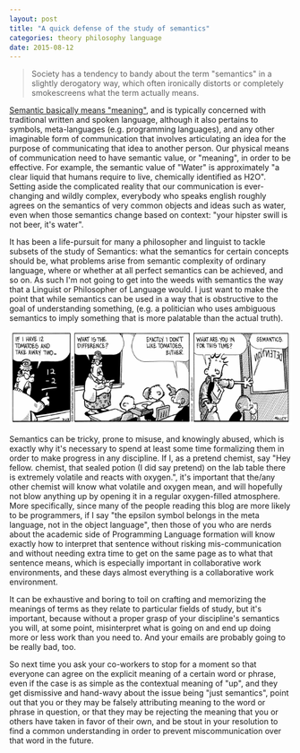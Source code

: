 ```yaml
---
layout: post
title: "A quick defense of the study of semantics"
categories: theory philosophy language
date: 2015-08-12
---
```


> Society has a tendency to bandy about the term "semantics" in a
> slightly derogatory way, which often ironically distorts or completely
> smokescreens what the term actually means.

[Semantic basically means "meaning"][webster-semantics], and is typically concerned
with traditional written and spoken language, although it also pertains to symbols,
meta-languages (e.g. programming languages), and any other imaginable form of
communication that involves articulating an idea for the purpose of communicating
that idea to another person.  Our physical means of communication need to have semantic value,
or "meaning", in order to be effective. For example, the semantic value of "Water" is
approximately "a clear liquid that humans require to live, chemically identified as H2O".
Setting aside the complicated reality that our communication is ever-changing and wildly
complex, everybody who speaks english roughly agrees on the semantics of very common objects
and ideas such as water, even when those semantics change based on context:
"your hipster swill is not beer, it's water".

It has been a life-pursuit for many a philosopher and linguist to tackle subsets
of the study of Semantics: what the semantics for certain concepts should be,
what problems arise from semantic complexity of ordinary language, where or whether
at all perfect semantics can be achieved, and so on.  As such I'm not going to
get into the weeds with semantics the way that a Linguist or Philosopher of Language
would.  I just want to make the point that while semantics can be used in a way
that is obstructive to the goal of understanding something, (e.g. a politician
who uses ambiguous semantics to imply something that is more palatable than
the actual truth).

![semantics frazz comic](/assets/semantics.png "Title")

Semantics can be tricky, prone to misuse, and knowingly abused, which is exactly why
it's necessary to spend at least some time formalizing them in order to make
progress in any discipline.  If I, as a pretend chemist, say "Hey fellow. chemist,
that sealed potion (I did say pretend) on the lab table there is extremely
volatile and reacts with oxygen.", it's important that the/any other chemist will
know what volatile and oxygen mean, and will hopefully not blow anything up by
opening it in a regular oxygen-filled atmosphere.  More specifically, since many
of the people reading this blog are more likely to be programmers, if I say
"the epsilon symbol belongs in the meta language, not in the object language",
then those of you who are nerds about the academic side of Programming Language
formation will know exactly how to interpret that sentence without risking mis-communication
and without needing extra time to get on the same page as to what that sentence
means, which is especially important in collaborative work environments, and these
days almost everything is a collaborative work environment.

It can be exhaustive and boring to toil on crafting and memorizing the
meanings of terms as they relate to particular fields of study, but it's important,
because without a proper grasp of your discipline's semantics you will,
at some point, misinterpret what is going on and end up doing more or less work
than you need to. And your emails are probably going to be really bad, too.

So next time you ask your co-workers to stop for a moment so that everyone can
agree on the explicit meaning of a certain word or phrase, even if the case is as simple
as the contextual meaning of "up", and they get dismissive and hand-wavy about
the issue being "just semantics", point out that you or they may be falsely
attributing meaning to the word or phrase in question, or that they may be rejecting
the meaning that you or others have taken in favor of their own, and be stout in
your resolution to find a common understanding in order to prevent miscommunication
over that word in the future.


[webster-semantics]: http://www.merriam-webster.com/dictionary/semantics
